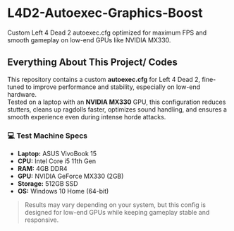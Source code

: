 # L4D2-Autoexec-Graphics-Boost
Custom Left 4 Dead 2 autoexec.cfg optimized for maximum FPS and smooth gameplay on low-end GPUs like NVIDIA MX330.

## Everything About This Project/ Codes
This repository contains a custom **autoexec.cfg** for Left 4 Dead 2, fine-tuned to improve performance and stability, especially on low-end hardware.  
Tested on a laptop with an **NVIDIA MX330** GPU, this configuration reduces stutters, cleans up ragdolls faster, optimizes sound handling, and ensures a smooth experience even during intense horde attacks.

### 💻 Test Machine Specs
- **Laptop:** ASUS VivoBook 15  
- **CPU:** Intel Core i5 11th Gen  
- **RAM:** 4GB DDR4  
- **GPU:** NVIDIA GeForce MX330 (2GB)  
- **Storage:** 512GB SSD  
- **OS:** Windows 10 Home (64-bit)

> Results may vary depending on your system, but this config is designed for low-end GPUs while keeping gameplay stable and responsive.
